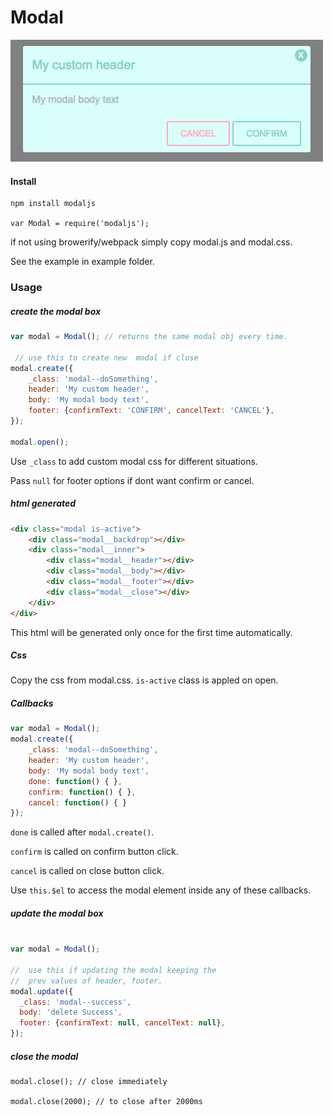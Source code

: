 # Modal
![modal](modal.png)       


#### Install
    npm install modaljs    
    
    var Modal = require('modaljs');

if not using browerify/webpack simply copy modal.js and modal.css.

See the example in example folder.

### Usage  

##### create the modal box
```javascript
var modal = Modal(); // returns the same modal obj every time.

 // use this to create new  modal if close
modal.create({       
    _class: 'modal--doSomething',
    header: 'My custom header',
    body: 'My modal body text',
    footer: {confirmText: 'CONFIRM', cancelText: 'CANCEL'},
});

modal.open();

```

Use  `_class` to add custom modal css for different situations. 

Pass  `null` for footer options if dont want confirm or cancel.


##### html generated
```html
<div class="modal is-active">
    <div class="modal__backdrop"></div>
    <div class="modal__inner">
        <div class="modal__header"></div>
        <div class="modal__body"></div>
        <div class="modal__footer"></div>
        <div class="modal__close"></div>
    </div>
</div>
```
This html will be generated only once for the first time automatically.


##### Css   
Copy the css from modal.css. `is-active`  class is appled on open.


##### Callbacks
```javascript
var modal = Modal();
modal.create({
    _class: 'modal--doSomething',
    header: 'My custom header',
    body: 'My modal body text',
    done: function() { },
    confirm: function() { },
    cancel: function() { }
});
```

`done` is called after  `modal.create()`.

`confirm` is called on confirm button click.

`cancel` is called  on close button click.

Use  `this.$el`  to access the modal element inside any of these callbacks.


##### update the modal box
```javascript

var modal = Modal();

//  use this if updating the modal keeping the 
//  prev values of header, footer.
modal.update({  
  _class: 'modal--success',
  body: 'delete Success',
  footer: {confirmText: null, cancelText: null},
});
```

##### close the modal
    modal.close(); // close immediately

    modal.close(2000); // to close after 2000ms
